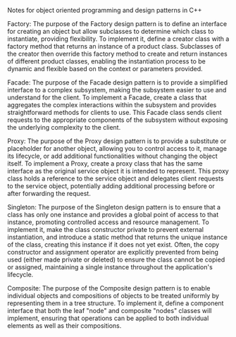 Notes for object oriented programming and design patterns in C++

Factory:
The purpose of the Factory design pattern is to define an interface for creating an object but allow subclasses to determine which class to instantiate, providing flexibility. To implement it, define a creator class with a factory method that returns an instance of a product class. Subclasses of the creator then override this factory method to create and return instances of different product classes, enabling the instantiation process to be dynamic and flexible based on the context or parameters provided.

Facade:
The purpose of the Facade design pattern is to provide a simplified interface to a complex subsystem, making the subsystem easier to use and understand for the client. To implement a Facade, create a class that aggregates the complex interactions within the subsystem and provides straightforward methods for clients to use. This Facade class sends client requests to the appropriate components of the subsystem without exposing the underlying complexity to the client.

Proxy:
The purpose of the Proxy design pattern is to provide a substitute or placeholder for another object, allowing you to control access to it, manage its lifecycle, or add additional functionalities without changing the object itself. To implement a Proxy, create a proxy class that has the same interface as the original service object it is intended to represent. This proxy class holds a reference to the service object and delegates client requests to the service object, potentially adding additional processing before or after forwarding the request.

Singleton:
The purpose of the Singleton design pattern is to ensure that a class has only one instance and provides a global point of access to that instance, promoting controlled access and resource management. To implement it, make the class constructor private to prevent external instantiation, and introduce a static method that returns the unique instance of the class, creating this instance if it does not yet exist. Often, the copy constructor and assignment operator are explicitly prevented from being used (either made private or deleted) to ensure the class cannot be copied or assigned, maintaining a single instance throughout the application's lifecycle.

Composite:
The purpose of the Composite design pattern is to enable individual objects and compositions of objects to be treated uniformly by representing them in a tree structure. To implement it, define a component interface that both the leaf "node" and composite "nodes" classes will implement, ensuring that operations can be applied to both individual elements as well as their compositions. 
